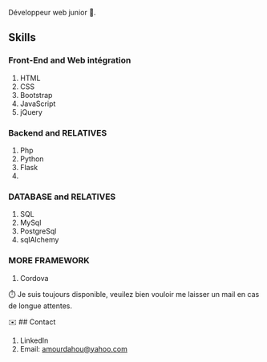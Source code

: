 Développeur web junior 🙂.

## Skills

### Front-End and Web intégration

1. HTML
2. CSS
3. Bootstrap
4. JavaScript
5. jQuery

### Backend and RELATIVES

1. Php
2. Python
3. Flask
4.

### DATABASE and RELATIVES

1. SQL
2. MySql
3. PostgreSql
4. sqlAlchemy

### MORE FRAMEWORK

1. Cordova

⏱️ Je suis toujours disponible, veuilez bien vouloir me laisser un mail en cas de longue attentes.

✉️ ## Contact

1. LinkedIn
2. Email: amourdahou@yahoo.com

<!---
Amour22/Amour22 is a ✨ special ✨ repository because its `README.md` (this file) appears on your GitHub profile.
You can click the Preview link to take a look at your changes.
--->
